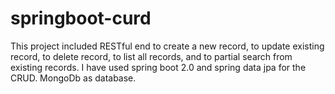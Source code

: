 # springboot-curd

This project included RESTful end to create a new record, to update existing record, to delete record, to list all records, and to partial search from existing records. I have used spring boot 2.0 and spring data jpa for the CRUD. MongoDb as database.
